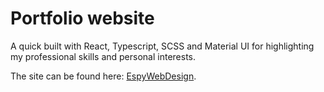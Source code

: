 # Portfolio website

A quick built with React, Typescript, SCSS and Material UI for highlighting my professional skills and personal interests.

The site can be found here: [EspyWebDesign](https://espywebdesign.com/).
